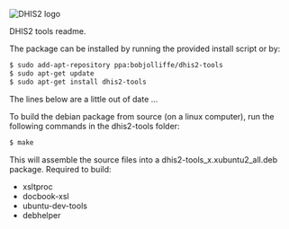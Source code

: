 ![DHIS2 logo](../dhis2_logo.png)

DHIS2 tools readme.

The package can be installed by running the provided install script or by:

```bash
$ sudo add-apt-repository ppa:bobjolliffe/dhis2-tools
$ sudo apt-get update
$ sudo apt-get install dhis2-tools
```   
  
The lines below are a little out of date ...

To build the debian package from source (on a linux computer), run the following commands in the dhis2-tools folder:

```bash
$ make
```
This will assemble the source files into a dhis2-tools_x.xubuntu2_all.deb package.
Required to build:
* xsltproc
* docbook-xsl
* ubuntu-dev-tools
* debhelper
